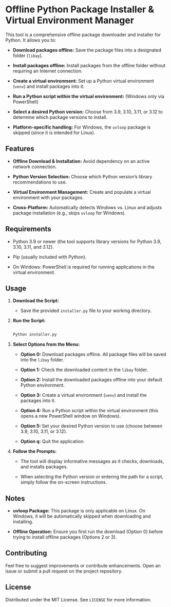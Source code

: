 # Offline Python Package Installer & Virtual Environment Manager



This tool is a comprehensive offline package downloader and installer for Python. It allows you to:

- **Download packages offline:** Save the package files into a designated folder (`libay`).

- **Install packages offline:** Install packages from the offline folder without requiring an Internet connection.

- **Create a virtual environment:** Set up a Python virtual environment (`venv`) and install packages into it.

- **Run a Python script within the virtual environment:** (Windows only via PowerShell)

- **Select a desired Python version:** Choose from 3.9, 3.10, 3.11, or 3.12 to determine which package versions to install.

- **Platform-specific handling:** For Windows, the `uvloop` package is skipped (since it is intended for Linux).



## Features



- **Offline Download & Installation:** Avoid dependency on an active network connection.

- **Python Version Selection:** Choose which Python version’s library recommendations to use.

- **Virtual Environment Management:** Create and populate a virtual environment with your packages.

- **Cross-Platform:** Automatically detects Windows vs. Linux and adjusts package installation (e.g., skips `uvloop` for Windows).



## Requirements



- Python 3.9 or newer (the tool supports library versions for Python 3.9, 3.10, 3.11, and 3.12).

- Pip (usually included with Python).

- On Windows: PowerShell is required for running applications in the virtual environment.



## Usage



1. **Download the Script:**

   - Save the provided `installer.py` file to your working directory.



2. **Run the Script:**

   ```bash

   Python installer.py

   ```



3. **Select Options from the Menu:**

   - **Option 0:** Download packages offline. All package files will be saved into the `libay` folder.

   - **Option 1:** Check the downloaded content in the `libay` folder.

   - **Option 2:** Install the downloaded packages offline into your default Python environment.

   - **Option 3:** Create a virtual environment (`venv`) and install the packages into it.

   - **Option 4:** Run a Python script within the virtual environment (this opens a new PowerShell window on Windows).

   - **Option 5:** Set your desired Python version to use (choose between 3.9, 3.10, 3.11, or 3.12).

   - **Option q:** Quit the application.



4. **Follow the Prompts:**

   - The tool will display informative messages as it checks, downloads, and installs packages.  

   - When selecting the Python version or entering the path for a script, simply follow the on-screen instructions.



## Notes



- **uvloop Package:** This package is only applicable on Linux. On Windows, it will be automatically skipped when downloading and installing.

- **Offline Operation:** Ensure you first run the download (Option 0) before trying to install offline packages (Options 2 or 3).



## Contributing



Feel free to suggest improvements or contribute enhancements. Open an issue or submit a pull request on the project repository.



## License



Distributed under the MIT License. See `LICENSE` for more information.
